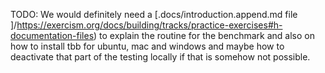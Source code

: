 TODO: We would definitely need a [.docs/introduction.append.md file ]/https://exercism.org/docs/building/tracks/practice-exercises#h-documentation-files) to explain the routine for the benchmark and also on how to install tbb for ubuntu, mac and windows and maybe how to deactivate that part of the testing locally if that is somehow not possible.
